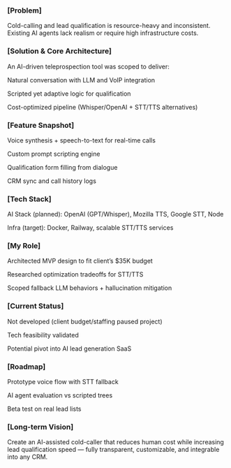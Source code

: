 ### [Problem]
Cold-calling and lead qualification is resource-heavy and inconsistent. Existing AI agents lack realism or require high infrastructure costs.

### [Solution & Core Architecture]
An AI-driven teleprospection tool was scoped to deliver:

Natural conversation with LLM and VoIP integration

Scripted yet adaptive logic for qualification

Cost-optimized pipeline (Whisper/OpenAI + STT/TTS alternatives)

### [Feature Snapshot]
Voice synthesis + speech-to-text for real-time calls

Custom prompt scripting engine

Qualification form filling from dialogue

CRM sync and call history logs

### [Tech Stack]
AI Stack (planned):
OpenAI (GPT/Whisper), Mozilla TTS, Google STT, Node

Infra (target):
Docker, Railway, scalable STT/TTS services

### [My Role]
Architected MVP design to fit client’s $35K budget

Researched optimization tradeoffs for STT/TTS

Scoped fallback LLM behaviors + hallucination mitigation

### [Current Status]
Not developed (client budget/staffing paused project)

Tech feasibility validated

Potential pivot into AI lead generation SaaS

### [Roadmap]
Prototype voice flow with STT fallback

AI agent evaluation vs scripted trees

Beta test on real lead lists

### [Long-term Vision]
Create an AI-assisted cold-caller that reduces human cost while increasing lead qualification speed — fully transparent, customizable, and integrable into any CRM.